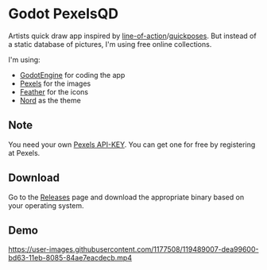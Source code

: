 # Godot PexelsQD

Artists quick draw app inspired by [line-of-action](//line-of-action.com/)/[quickposes](//quickposes.com/). But instead of a static database of pictures, I'm using free online collections.

I'm using:

- [GodotEngine](//godotengine.org/) for coding the app
- [Pexels](//pexels.com/) for the images
- [Feather](//feathericons.com/) for the icons
- [Nord](//nordtheme.com/) as the theme

## Note

You need your own [Pexels API-KEY](//www.pexels.com/api/). You can get one for free by registering at Pexels.

## Download

Go to the [Releases](https://github.com/razcore-art/godot-pexelsqd/releases) page and download the appropriate binary based on your operating system.

## Demo

https://user-images.githubusercontent.com/1177508/119489007-dea99600-bd63-11eb-8085-84ae7eacdecb.mp4
